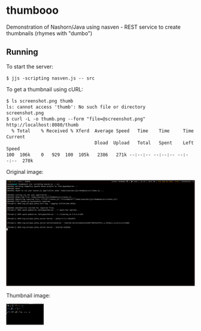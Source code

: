 # thumbooo
Demonstration of Nashorn/Java using nasven - REST service to create thumbnails (rhymes with "dumbo")

## Running

To start the server:
```
$ jjs -scripting nasven.js -- src
```

To get a thumbnail using cURL:
```
$ ls screenshot.png thumb
ls: cannot access 'thumb': No such file or directory
screenshot.png
$ curl -L -o thumb.png --form "file=@screenshot.png" http://localhost:8080/thumb
  % Total    % Received % Xferd  Average Speed   Time    Time     Time  Current
                                 Dload  Upload   Total   Spent    Left  Speed
100  106k    0   929  100  105k   2386   271k --:--:-- --:--:-- --:--:--  270k
```

Original image:

![Original image](/img/screenshot.png?raw=true)

Thumbnail image:

![Thumbnail image](/img/thumb.png?raw=true)
